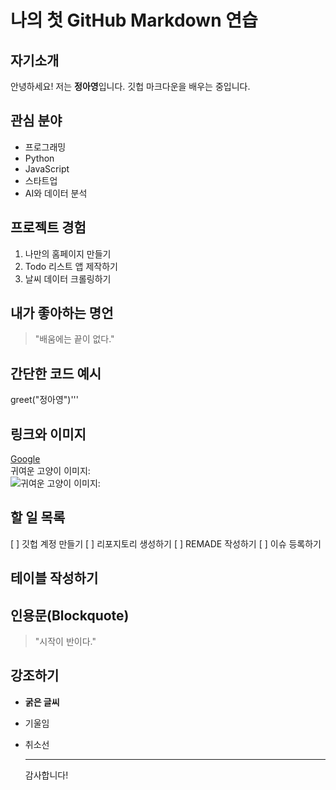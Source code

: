 # 나의 첫 GitHub Markdown 연습

## 자기소개

안녕하세요! 저는 **정아영**입니다. 깃헙 마크다운을 배우는 중입니다.

## 관심 분야
- 프로그래밍
-   Python
-   JavaScript
- 스타트업
- AI와 데이터 분석

## 프로젝트 경험
1. 나만의 홈페이지 만들기
2. Todo 리스트 앱 제작하기
3. 날씨 데이터 크롤링하기

## 내가 좋아하는 명언
> "배움에는 끝이 없다."

## 간단한 코드 예시
greet("정아영")'''

## 링크와 이미지
[Google](https://google.com, "google link") <br/>
귀여운 고양이 이미지: <br/>
![귀여운 고양이 이미지:](https://t3.ftcdn.net/jpg/01/04/40/06/360_F_104400672_zCaPIFbYT1dXdzN85jso7NV8M6uwpKtf.jpg) 

## 할 일 목록
[ ] 깃헙 계정 만들기
[ ] 리포지토리 생성하기
[ ] REMADE 작성하기
[ ] 이슈 등록하기

## 테이블 작성하기


## 인용문(Blockquote)
> "시작이 반이다."

## 강조하기
- **굵은 글씨**
- 기울임
- 취소선

  ---
  감사합니다!
